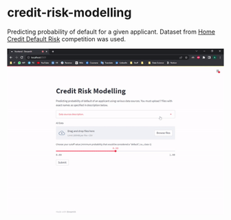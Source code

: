 # credit-risk-modelling
Predicting probability of default for a given applicant. Dataset from [Home Credit Default Risk](https://www.kaggle.com/competitions/home-credit-default-risk/data) competition was used. 

![](demo.gif)
